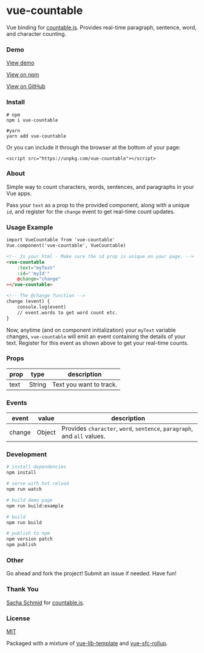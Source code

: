 # vue-countable

Vue binding for [countable.js](https://sacha.me/Countable/). Provides real-time paragraph, sentence, word, and character counting.

### Demo

[View demo](https://johndatserakis.github.io/vue-countable/)

[View on npm](https://www.npmjs.com/package/vue-countable)

[View on GitHub](https://github.com/johndatserakis/vue-countable)

### Install

```
# npm
npm i vue-countable

#yarn
yarn add vue-countable
```

Or you can include it through the browser at the bottom of your page:

`<script src="https://unpkg.com/vue-countable"></script>`

### About

Simple way to count characters, words, sentences, and paragraphs in your Vue apps.

Pass your `text` as a prop to the provided component, along with a unique `id`, and register for the `change` event to get real-time count updates.

### Usage Example

```html
import VueCountable from 'vue-countable'
Vue.component('vue-countable', VueCountable)
```


```html
<!-- In your html - Make sure the id prop is unique on your page. -->
<vue-countable
    :text="myText"
    :id="'myId'"
    @change="change"
></vue-countable>

<!-- The @change function -->
change (event) {
    console.log(event)
    // event.words to get word count etc.
}
```

Now, anytime (and on component initialization) your `myText` variable changes, `vue-countable` will emit an event containing the details of your text. Register for this event as shown above to get your real-time counts.

### Props

| prop    | type  | description                    |
|---------|-------|--------------------------------|
| text | String | Text you want to track. |

### Events

| event    | value  | description                    |
|---------|-------|--------------------------------|
| change | Object | Provides `character`, `word`, `sentence`, `paragraph`, and `all` values. |

### Development

``` bash
# install dependencies
npm install

# serve with hot reload
npm run watch

# build demo page
npm run build:example

# build
npm run build

# publish to npm
npm version patch
npm publish
```

### Other

Go ahead and fork the project! Submit an issue if needed. Have fun!

### Thank You

[Sacha Schmid](https://sacha.me/) for [countable.js](https://sacha.me/Countable/).

### License

[MIT](http://opensource.org/licenses/MIT)

Packaged with a mixture of [vue-lib-template](https://github.com/biigpongsatorn/vue-lib-template) and [vue-sfc-rollup](https://github.com/team-innovation/vue-sfc-rollup).